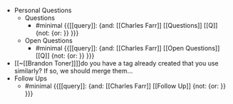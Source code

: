 - Personal Questions
    - Questions
        - #minimal {{[[query]]: {and: [[Charles Farr]] [[Questions]] [[Q]] {not: {or: }}  }}}
    - Open Questions
        - #minimal {{[[query]]: {and: [[Charles Farr]] [[Open Questions]] [[Q]] {not: {or: }}  }}}
- [[~[[Brandon Toner]]]]do you have a tag already created that you use similarly? If so, we should merge them... 
- Follow Ups
    - #minimal {{[[query]]: {and: [[Charles Farr]] [[Follow Up]] {not: {or: }}  }}}
